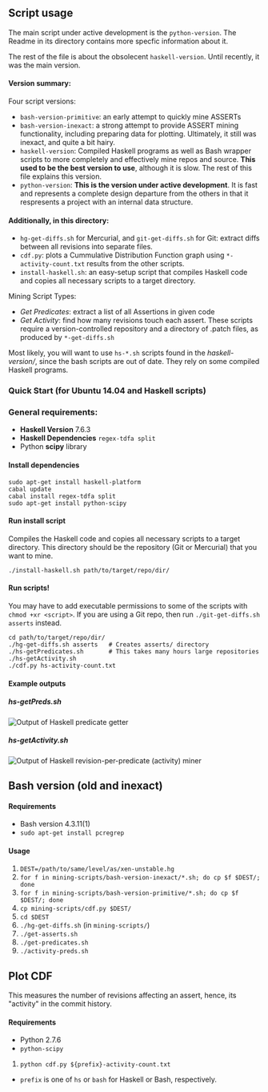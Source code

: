 ## Script usage

The main script under active development is the `python-version`. The Readme in its directory contains more specfic information about it.

The rest of the file is about the obsolecent `haskell-version`. Until recently, it was the main version.


#### Version summary:
Four script versions:
- `bash-version-primitive`: an early attempt to quickly mine ASSERTs
- `bash-version-inexact`: a strong attempt to provide ASSERT mining functionality, including preparing data for plotting. Ultimately, it still was inexact, and quite a bit hairy.
- `haskell-version`: Compiled Haskell programs as well as Bash wrapper scripts to more completely and effectively mine repos and source. **This used to be the best version to use**, although it is slow. The rest of this file explains this version.
- `python-version`: **This is the version under active development**. It is fast and represents a complete design departure from the others in that it respresents a project with an internal data structure. 


#### Additionally, in this directory:
- `hg-get-diffs.sh` for Mercurial, and `git-get-diffs.sh` for Git: extract diffs between all revisions into separate files.
- `cdf.py`: plots a Cummulative Distribution Function graph using `*-activity-count.txt` results from the other scripts.
- `install-haskell.sh`: an easy-setup script that compiles Haskell code and copies all necessary scripts to a target directory.

Mining Script Types:
- *Get Predicates*: extract a list of all Assertions in given code
- *Get Activity*: find how many revisions touch each assert. These scripts require a version-controlled repository and a directory of .patch files, as produced by `*-get-diffs.sh`

Most likely, you will want to use `hs-*.sh` scripts found in the *haskell-version/*, since the bash scripts are out of date. They rely on some compiled Haskell programs.



### Quick Start (for Ubuntu 14.04 and Haskell scripts)

### General requirements:
- **Haskell Version** 7.6.3
- **Haskell Dependencies** `regex-tdfa split`
- Python **scipy** library

#### Install dependencies
```
sudo apt-get install haskell-platform 
cabal update
cabal install regex-tdfa split
sudo apt-get install python-scipy
```

#### Run install script
Compiles the Haskell code and copies all necessary scripts to a target directory. This directory should be the repository (Git or Mercurial) that you want to mine.
```
./install-haskell.sh path/to/target/repo/dir/
```

#### Run scripts!
You may have to add executable permissions to some of the scripts with `chmod +xr <script>`.
If you are using a Git repo, then run `./git-get-diffs.sh asserts` instead.

```
cd path/to/target/repo/dir/
./hg-get-diffs.sh asserts   # Creates asserts/ directory
./hs-getPredicates.sh       # This takes many hours large repositories
./hs-getActivity.sh
./cdf.py hs-activity-count.txt
```
#### Example outputs

##### hs-getPreds.sh
![Output of Haskell predicate getter](https://github.com/miraleung/tressa/raw/master/screenshots/hs-getpreds.png)

##### hs-getActivity.sh
![Output of Haskell revision-per-predicate (activity) miner](https://github.com/miraleung/tressa/raw/master/screenshots/hs-getactivity.png)



## Bash version (old and inexact)
#### Requirements
- Bash version 4.3.11(1)
- `sudo apt-get install pcregrep`

#### Usage
1. `DEST=/path/to/same/level/as/xen-unstable.hg`
2. `for f in mining-scripts/bash-version-inexact/*.sh; do cp $f $DEST/; done`
3. `for f in mining-scripts/bash-version-primitive/*.sh; do cp $f $DEST/; done`
4. `cp mining-scripts/cdf.py $DEST/`
5. `cd $DEST`
6. `./hg-get-diffs.sh` (in `mining-scripts/`)
7. `./get-asserts.sh`
8. `./get-predicates.sh`
9. `./activity-preds.sh`


## Plot CDF
This measures the number of revisions affecting an assert, hence, its "activity" in the commit history.

#### Requirements
- Python 2.7.6
- `python-scipy`

1. `python cdf.py ${prefix}-activity-count.txt`
  - `prefix` is one of `hs` or `bash` for Haskell or Bash, respectively.


